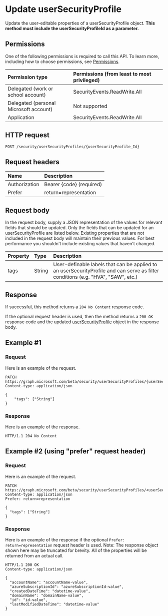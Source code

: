 # Update userSecurityProfile

Update the user-editable properties of a userSecurityProfile object. **This method must include the userSecurityProfileId as a parameter.**

## Permissions

One of the following permissions is required to call this API. To learn more, including how to choose permissions, see [Permissions](../../../concepts/permissions_reference.md).

|Permission type      | Permissions (from least to most privileged)              |
|:--------------------|:---------------------------------------------------------|
|Delegated (work or school account) |  SecurityEvents.ReadWrite.All  |
|Delegated (personal Microsoft account) |  Not supported  |
|Application | SecurityEvents.ReadWrite.All |

## HTTP request

<!-- { "blockType": "ignored" } -->

```http
POST /security/userSecurityProfiles/{userSecurityProfile_Id}
```

## Request headers

| Name       | Description|
|:-----------|:-----------|
| Authorization  | Bearer {code} (required)|
|Prefer | return=representation |

## Request body

In the request body, supply a JSON representation of the values for relevant fields that should be updated. Only the fields that can be updated for an userSecurityProfile are listed below. Existing properties that are not included in the request body will maintain their previous values. For best performance you shouldn't include existing values that haven't changed.

| Property   | Type |Description|
|:---------------|:--------|:----------|
|tags|String|User-definable labels that can be applied to an userSecurityProfile and can serve as filter conditions (e.g. "HVA", "SAW", etc.)|

## Response

If successful, this method returns a `204 No Content` response code.

If the optional  request header is used, then the method returns a `200 OK` response code and the updated [userSecurityProfile](../resources/usersecurityprofile.md) object in the response body.

## Example #1

### Request

Here is an example of the request.
<!-- {
  "blockType": "request",
  "name": "update_usersecurityprofile"
}-->

```http
PATCH https://graph.microsoft.com/beta/security/userSecurityProfiles/{userSecurityProfile_Id}
Content-type: application/json

{
    "tags": ["String"]
}
```

### Response

Here is an example of the response.
<!-- {
  "blockType": "response",
  "truncated": true,
  "@odata.type": "microsoft.graph.UserSecurityProfile"
} -->

```http
HTTP/1.1 204 No Content
```

## Example #2  (using "prefer" request header)

### Request

Here is an example of the request.
<!-- {
  "blockType": "request",
  "name": "update_usersecurityprofile"
}-->

```http
PATCH https://graph.microsoft.com/beta/security/userSecurityProfiles/<userSecurityProfile_Id>
Content-type: application/json
Prefer: return=representation

{
  "tags": ["String"]
}
```

### Response

Here is an example of the response if the optional `Prefer: return=representation` request header is used. Note: The response object shown here may be truncated for brevity. All of the properties will be returned from an actual call.
<!-- {
  "blockType": "response",
  "truncated": true,
  "@odata.type": "microsoft.graph.UserSecurityProfile"
} -->

```http
HTTP/1.1 200 OK
Content-type: application/json

{
  "accountName": "accountName-value",
  "azureSubscriptionId": "azureSubscriptionId-value",
  "createdDateTime": "datetime-value",
  "domainName": "domainName-value",
  "id": "id-value",
  "lastModifiedDateTime": "datetime-value"
}
```

<!-- uuid: 8fcb5dbc-d5aa-4681-8e31-b001d5168d79
2015-10-25 14:57:30 UTC -->
<!-- {
  "type": "#page.annotation",
  "description": "Update userSecurityProfile",
  "keywords": "",
  "section": "documentation",
  "tocPath": ""
}-->